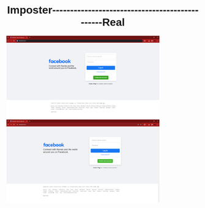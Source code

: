 
 <div>
        <h1 style="font-family: helvetica; text-align: center;">Imposter-----------------------------------------------Real</h1>
        <img src="real.png" alt="Real" title="Real" width="400"/>  
        <img src="imposter.png" alt="Imposter" title="Imposter" width="400"/>
    </div>
